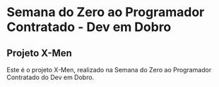 # Semana do Zero ao Programador Contratado - Dev em Dobro
## Projeto X-Men

Este é o projeto X-Men, realizado na Semana do Zero ao Programador Contratado do Dev em Dobro.
